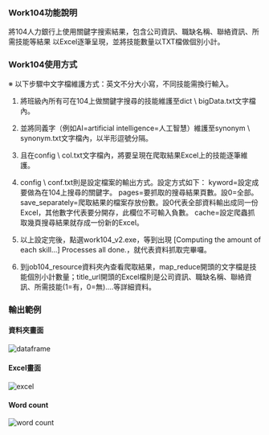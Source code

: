 ### Work104功能說明
將104人力銀行上使用關鍵字搜索結果，包含公司資訊、職缺名稱、聯絡資訊、所需技能等結果
以Excel逐筆呈現，並將技能數量以TXT檔做個別小計。

### Work104使用方式

※	以下步驟中文字檔維護方式：英文不分大小寫，不同技能需換行輸入。

1.	將班級內所有可在104上做關鍵字搜尋的技能維護至dict \ bigData.txt文字檔內。

2.	並將同義字（例如AI=artificial intelligence=人工智慧）維護至synonym \ synonym.txt文字檔內，以半形逗號分隔。

3.	且在config \ col.txt文字檔內，將要呈現在爬取結果Excel上的技能逐筆維護。

4.	config \ conf.txt則是設定檔案的輸出方式。設定方式如下：
kyword=設定成要做為在104上搜尋的關鍵字。
pages=要抓取的搜尋結果頁數。設0=全部。
save_separately=爬取結果的檔案存放份數。設0代表全部資料輸出成同一份Excel，其他數字代表要分開存，此欄位不可輸入負數。
cache=設定爬蟲抓取幾頁搜尋結果就存成一份新的Excel。

5.	以上設定完後，點選work104_v2.exe，等到出現
[Computing the amount of each skill...]
Processes all done.，就代表資料抓取完畢囉。

6.	到job104_resource資料夾內查看爬取結果，map_reduce開頭的文字檔是技能個別小計數量；title_url開頭的Excel檔則是公司資訊、職缺名稱、聯絡資訊、所需技能(1=有，0=無)….等詳細資料。

### 輸出範例
#### 資料夾畫面
![dataframe](https://github.com/uuboyscy/work104/blob/master/output-folder.png)
#### Excel畫面
![excel](https://github.com/uuboyscy/work104/blob/master/output-dataframe.png)
#### Word count
![word count](https://github.com/uuboyscy/work104/blob/master/output-wordcount.png)
